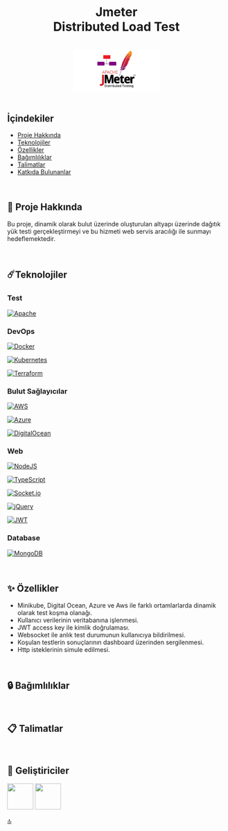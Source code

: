 <h1 id="mainHeader" align="center">Jmeter <br/> Distributed Load Test</h1> 

<br>

<div align="center">
    <img width=200 src="src/favicon.png">
</div>

<br/>

## İçindekiler

- [Proje Hakkında](#introductionHeader)
- [Teknolojiler](#technologiesHeader)
- [Özellikler](#featuresHeader)
- [Bağımlılıklar](#prerequisitesHeader)
- [Talimatlar](#instructionsHeader)
- [Katkıda Bulunanlar](#contributorsHeader)

<br/>

<h2 id="introductionHeader">📌 Proje Hakkında</h2> 

Bu proje, dinamik olarak bulut üzerinde oluşturulan altyapı üzerinde dağıtık yük testi gerçekleştirmeyi ve bu hizmeti web servis aracılığı ile sunmayı hedeflemektedir.

<br/>

<h2 id="technologiesHeader">☄️Teknolojiler</h2> 

### Test

[![Apache](https://img.shields.io/badge/jmeter-%23D42029.svg?style=for-the-badge&logo=apache&logoColor=white)](https://jmeter.apache.org/)

### DevOps

[![Docker](https://img.shields.io/badge/docker-%230db7ed.svg?style=for-the-badge&logo=docker&logoColor=white)](https://www.docker.com/)

[![Kubernetes](https://img.shields.io/badge/kubernetes-%23326ce5.svg?style=for-the-badge&logo=kubernetes&logoColor=white)](https://kubernetes.io/)

[![Terraform](https://img.shields.io/badge/terraform-%235835CC.svg?style=for-the-badge&logo=terraform&logoColor=white)](https://www.terraform.io/)

### Bulut Sağlayıcılar

[![AWS](https://img.shields.io/badge/AWS-%23FF9900.svg?style=for-the-badge&logo=amazon-aws&logoColor=white)](https://aws.amazon.com/)

[![Azure](https://img.shields.io/badge/azure-%230072C6.svg?style=for-the-badge&logo=microsoftazure&logoColor=white)](https://azure.microsoft.com/)

[![DigitalOcean](https://img.shields.io/badge/DigitalOcean-%230167ff.svg?style=for-the-badge&logo=digitalOcean&logoColor=white)](https://www.digitalocean.com/)

### Web

[![NodeJS](https://img.shields.io/badge/node.js-6DA55F?style=for-the-badge&logo=node.js&logoColor=white)](nodejs.org)

[![TypeScript](https://img.shields.io/badge/typescript-%23007ACC.svg?style=for-the-badge&logo=typescript&logoColor=white)](https://www.typescriptlang.org/)

[![Socket.io](https://img.shields.io/badge/Socket.io-black?style=for-the-badge&logo=socket.io&badgeColor=010101)](https://socket.io/)

[![jQuery](https://img.shields.io/badge/jquery-%230769AD.svg?style=for-the-badge&logo=jquery&logoColor=white)](https://jquery.com/)

[![JWT](https://img.shields.io/badge/JWT-black?style=for-the-badge&logo=JSON%20web%20tokens)](https://jwt.io/)

### Database

[![MongoDB](https://img.shields.io/badge/MongoDB-%234ea94b.svg?style=for-the-badge&logo=mongodb&logoColor=white)](https://www.mongodb.com/)

<br/>

<h2 id="featuresHeader">✨ Özellikler</h2> 

* Minikube, Digital Ocean, Azure ve Aws ile farklı ortamlarlarda dinamik olarak test koşma olanağı.
* Kullanıcı verilerinin veritabanına işlenmesi.
* JWT access key ile kimlik doğrulaması.
* Websocket ile anlık test durumunun kullanıcıya bildirilmesi.
* Koşulan testlerin sonuçlarının dashboard üzerinden sergilenmesi.
* Http isteklerinin simule edilmesi.

<br/>

<h2 id="prerequisitesHeader">🔒 Bağımlılıklar</h2> 



<br/>

<h2 id="instructionsHeader">📋 Talimatlar</h2> 

<br/>

<h2 id="contributorsHeader">👥 Geliştiriciler</h2> 

<a href="https://github.com/ahmettoguz" target="_blank"><img width=60 height=60 src="https://avatars.githubusercontent.com/u/101711642?v=4"></a> 
<a href="https://github.com/cevikkursat" target="_blank"><img width=60 height=60 src="https://avatars.githubusercontent.com/u/93974142?v=4"></a>

[🔝](#mainHeader)

